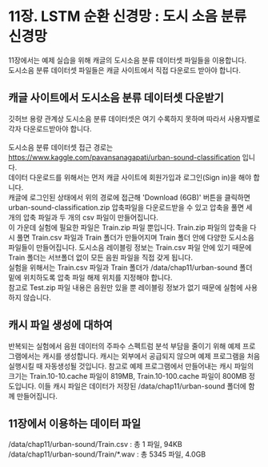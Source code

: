 # 11장. LSTM 순환 신경망 : 도시 소음 분류 신경망
11장에서는 예제 실습을 위해 캐글의 도시소음 분류 데이터셋 파일들을 이용합니다.<br/>
도시소음 분류 데이터셋 파일들은 캐글 사이트에서 직접 다운로드 받아야 합니다.<br/>

## 캐글 사이트에서 도시소음 분류 데이터셋 다운받기
깃허브 용량 관계상 도시소음 분류 데이터셋은 여기 수록하지 못하며 따라서 사용자별로 각자 다운로드받아야 합니다.<br/><br/>
도시소음 분류 데이터셋 접근 경로는 https://www.kaggle.com/pavansanagapati/urban-sound-classification 입니다.<br/>
데이터 다운로드를 위해서는 먼저 캐글 사이트에 회원가입과 로그인(Sign in)을 해야 합니다.<br/>
캐글에 로그인된 상태에서 위의 경로에 접근해 'Download (6GB)' 버튼을 클릭하면 urban-sound-classification.zip 압축파일을 다운로드받을 수 있고
압축을 풀면 세 개의 압축 파일과 두 개의 csv 파일이 만들어집니다.
<br/>이 가운데 실험에 필요한 파일은 Train.zip 파일 뿐입니다.
Train.zip 파일의 압축을 다시 풀면 Train.csv 파일과 Train 폴더가 만들어지며 Train 폴더 안에 다양한 도시소음 파일들이 만들어집니다.
도시소음 레이블링 정보는 Train.csv 파일 안에 있기 때문에 Train 폴더는 서브폴더 없이 모든 음원 파일을 직접 갖게 됩니다.<br/>
실험을 위해서는 Train.csv 파일과 Train 폴더가 /data/chap11/urban-sound 폴더 밑에 위치하도록 압축 파일 해제 위치를 지정해야 합니다.<br/>
참고로 Test.zip 파일 내용은 음원만 있을 뿐 레이블링 정보가 없기 때문에 실험에 사용하지 않습니다.

## 캐시 파일 생성에 대하여

반복되는 실험에서 음원 데이터의 주파수 스펙트럼 분석 부담을 줄이기 위해 예제 프로그램에서는 캐시를 생성합니다.
캐시는 외부에서 공급되지 않으며 예제 프로그램을 처음 실행시킬 때 자동생성될 것입니다.
참고로 예제 프로그램에서 만들어내는 캐시 파일의 크기는 Train.10-10.cache 파일이 819MB, Train.10-100.cache 파일이 800MB 정도입니다.
이들 캐시 파일은 데이터가 저장된 /data/chap11/urban-sound 폴더에 함께 만들어집니다.

## 11장에서 이용하는 데이터 파일
/data/chap11/urban-sound/Train.csv : 총 1 파일, 94KB<br/>
/data/chap11/urban-sound/Train/\*.wav : 총 5345 파일, 4.0GB<br/>
